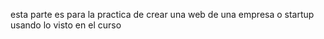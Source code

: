 esta parte es para la practica de crear una web de una empresa o startup usando lo visto en el curso
